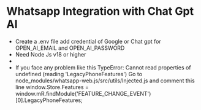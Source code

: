 <h1> Whatsapp Integration with Chat Gpt AI </h1>

<ul> 
<li> Create a .env file add credential of Google or Chat gpt for OPEN_AI_EMAIL and OPEN_AI_PASSWORD </li>
<li> Need Node Js v18 or higher <li>
<li> If you face any problem like this<span >  TypeError: Cannot read properties of undefined (reading 'LegacyPhoneFeatures') </span> Go to node_modules/whatsapp-web.js/src/utils/Injected.js and comment this line <span> window.Store.Features = window.mR.findModule('FEATURE_CHANGE_EVENT')[0].LegacyPhoneFeatures; </span> </li>
</ul>
